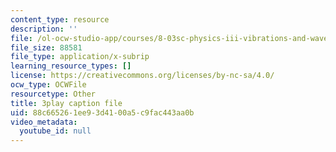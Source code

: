 ```yaml
---
content_type: resource
description: ''
file: /ol-ocw-studio-app/courses/8-03sc-physics-iii-vibrations-and-waves-fall-2016/88c665261ee93d4100a5c9fac443aa0b_VkbtIDSHfSc.srt
file_size: 88581
file_type: application/x-subrip
learning_resource_types: []
license: https://creativecommons.org/licenses/by-nc-sa/4.0/
ocw_type: OCWFile
resourcetype: Other
title: 3play caption file
uid: 88c66526-1ee9-3d41-00a5-c9fac443aa0b
video_metadata:
  youtube_id: null
---
```

